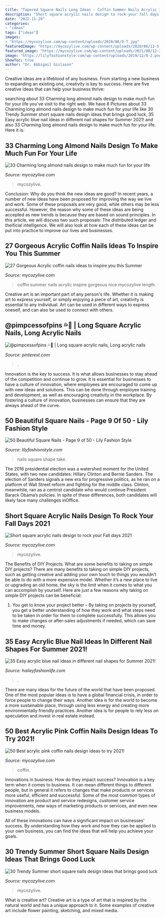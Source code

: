 ```yaml
---
title: "Tapered Square Nails Long Ideas - Coffin Summer Nails Acrylic Inspire Gorgeous Nice Mycozylive Length"
description: "Short square acrylic nails design to rock your fall days 2021"
date: "2022-11-29"
categories:
- "ideas"
tags: ["ideas"]
images:
- "https://mycozylive.com/wp-content/uploads/2020/06/8-7.jpg"
featuredImage: "https://mycozylive.com/wp-content/uploads/2020/06/11-5.jpg"
featured_image: "https://mycozylive.com/wp-content/uploads/2021/08/12-2-576x1024.jpg"
image: "https://lilyfashionstyle.com/wp-content/uploads/2019/12/8-2.png"
ShowToc: true
author: "Dr. Abbigail Gislason"
---
```



Creative ideas are a lifeblood of any business. From starting a new business to expanding an existing one, creativity is key to success. Here are five creative ideas that can help your business thrive:

	

		
searching about 33 Charming long almond nails design to make much fun for your life you've visit to the right web. We have 8 Pictures about 33 Charming long almond nails design to make much fun for your life like 30 Trendy Summer short square nails design ideas that brings good luck, 35 Easy acrylic blue nail ideas in different nail shapes for Summer 2021! and also 33 Charming long almond nails design to make much fun for your life. Here it is:
		
    
## 33 Charming Long Almond Nails Design To Make Much Fun For Your Life

<img loading=lazy src="https://mycozylive.com/wp-content/uploads/2020/06/8-7.jpg" onerror="this.onerror=null;this.src='https://tse3.mm.bing.net/th?id=OIP.LnmXFoOWvn1RzSKIMQU66gHaLI&amp;pid=15.1';" alt="33 Charming long almond nails design to make much fun for your life">

_Source: mycozylive.com_

>mycozylive. 

	

Conclusion: Why do you think the new ideas are good?
In recent years, a number of new ideas have been proposed for improving the way we live and work. Some of these proposals are very good, while others may be less successful. However, the reason why some of these ideas are being accepted as new trends is because they are based on sound principles. In this article, we will discuss two such proposals: The distributed ledger and theificial intelligence. We will also look at how each of these ideas can be put into practice to improve our lives and businesses.

    
## 27 Gorgeous Acrylic Coffin Nails Ideas To Inspire You This Summer

<img loading=lazy src="https://mycozylive.com/wp-content/uploads/2020/06/11-5.jpg" onerror="this.onerror=null;this.src='https://tse3.mm.bing.net/th?id=OIP.fGk4AjtcJYe8QuuH2uUEsgHaLH&amp;pid=15.1';" alt="27 Gorgeous Acrylic coffin nails ideas to inspire you this Summer">

_Source: mycozylive.com_

>coffin summer nails acrylic inspire gorgeous nice mycozylive length. 

	

Creative art is an important part of any person's life. Whether it is making art to express yourself, or simply enjoying a piece of art, creativity is essential to any individual. Art can be used in different ways to express oneself, and can also be used to connect with others.

    
## @pimpcessofpins 💦🤍 | Long Square Acrylic Nails, Long Acrylic Nails

<img loading=lazy src="https://i.pinimg.com/736x/ef/2f/08/ef2f08ce0fa2440c1f4e4f17d056d691.jpg" onerror="this.onerror=null;this.src='https://tse3.mm.bing.net/th?id=OIP.R80IPt8nzk4XO5rwGUP5-QHaH5&amp;pid=15.1';" alt="@pimpcessofpins 💦🤍 | Long square acrylic nails, Long acrylic nails">

_Source: pinterest.com_

>. 

	

Innovation is the key to success. It is what allows businesses to stay ahead of the competition and continue to grow. It is essential for businesses to have a culture of innovation, where employees are encouraged to come up with new ideas and solutions. This can be done through employee training and development, as well as encouraging creativity in the workplace. By fostering a culture of innovation, businesses can ensure that they are always ahead of the curve.

    
## 50 Beautiful Square Nails - Page 9 Of 50 - Lily Fashion Style

<img loading=lazy src="https://lilyfashionstyle.com/wp-content/uploads/2019/12/8-2.png" onerror="this.onerror=null;this.src='https://tse2.mm.bing.net/th?id=OIP.9z52Xo3CdW2_3ELPPVJq1gHaLC&amp;pid=15.1';" alt="50 Beautiful Square Nails - Page 9 of 50 - Lily Fashion Style">

_Source: lilyfashionstyle.com_

>nails square shape take. 

	

The 2016 presidential election was a watershed moment for the United States, with two new candidates: Hillary Clinton and Bernie Sanders. The election of Sanders signals a new era for progressive politics, as he ran on a platform of Wall Street reform and fighting for the middle class. Clinton, meanwhile, ran as a centrist candidate who would continue President Barack Obama’s policies. In spite of these differences, both candidates will likely face many challenges inOffice.

    
## Short Square Acrylic Nails Design To Rock Your Fall Days 2021

<img loading=lazy src="https://mycozylive.com/wp-content/uploads/2021/08/12-2-576x1024.jpg" onerror="this.onerror=null;this.src='https://tse2.mm.bing.net/th?id=OIP.9gS_XGVuLzLvUmaZW0r3KAHaNK&amp;pid=15.1';" alt="Short square acrylic nails design to rock your Fall days 2021">

_Source: mycozylive.com_

>mycozylive. 

	

The Benefits of DIY Projects: What are some benefits to taking on simple DIY projects?
There are many benefits to taking on simple DIY projects, such as getting creative and adding your own touch to things you wouldn’t be able to do with a more expensive model. Whether it’s a new place to live or upgrading an old home, the sky is the limit when it comes to what you can accomplish by yourself. Here are just a few reasons why taking on simple DIY projects can be beneficial: 
1. You get to know your project better – By taking on projects by yourself, you get a better understanding of how they work and what steps need to be taken in order for them to complete successfully. This allows you to make changes or after-sales adjustments if needed, which can save time and money. 


    
## 35 Easy Acrylic Blue Nail Ideas In Different Nail Shapes For Summer 2021!

<img loading=lazy src="https://haileyfashionlife.com/wp-content/uploads/2021/04/8-5-768x1152.jpg" onerror="this.onerror=null;this.src='https://tse3.mm.bing.net/th?id=OIP.teq3W0B90e8RwCb3NQJU9AHaLH&amp;pid=15.1';" alt="35 Easy acrylic blue nail ideas in different nail shapes for Summer 2021!">

_Source: haileyfashionlife.com_

>. 

	

There are many ideas for the future of the world that have been proposed. One of the most popular ideas is to have a global financial crisis, in order to force people to change their ways. Another idea is for the world to become a more sustainable place, through using less energy and creating more environmentally friendly practices. Another idea is for people to rely less on speculation and invest in real estate instead.

    
## 50 Best Acrylic Pink Coffin Nails Design Ideas To Try 2021!

<img loading=lazy src="https://mycozylive.com/wp-content/uploads/2021/04/3-13-683x1024.jpg" onerror="this.onerror=null;this.src='https://tse1.mm.bing.net/th?id=OIP.Qdy8Ll3tAz2Fk-b4mvXY1QHaLG&amp;pid=15.1';" alt="50 Best acrylic pink coffin nails design ideas to try 2021!">

_Source: mycozylive.com_

>coffin. 

	

Innovations in business: How do they impact success?
Innovation is a key term when it comes to business. It can mean different things to different people, but in general it refers to changes that make products or services more useful, efficient and successful.
Some of the most common types of innovation are product and service redesigns, customer service improvements, new ways of marketing products or services, and even new business models.

All of these innovations can have a significant impact on businesses' success. By understanding how they work and how they can be applied to your own business, you can find the ideas that will help you achieve your goals.

    
## 30 Trendy Summer Short Square Nails Design Ideas That Brings Good Luck

<img loading=lazy src="https://mycozylive.com/wp-content/uploads/2020/06/19-4.jpg" onerror="this.onerror=null;this.src='https://tse4.mm.bing.net/th?id=OIP.5eQh9SN3WNlGgmuIqQdDTAHaKh&amp;pid=15.1';" alt="30 Trendy Summer short square nails design ideas that brings good luck">

_Source: mycozylive.com_

>mycozylive. 

	

What is creative art?
Creative art is a type of art that is inspired by the natural world and has a unique approach to it. Some examples of creative art include flower painting, sketching, and mixed media.

